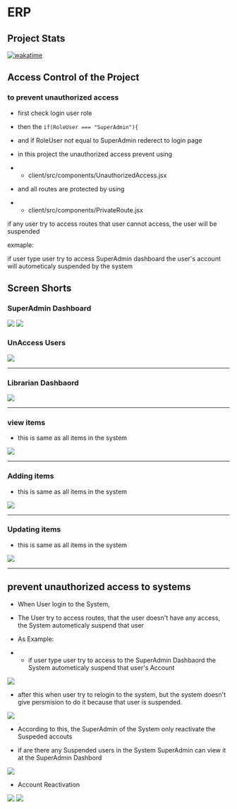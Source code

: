 # ERP

## Project Stats



<a href="https://wakatime.com/badge/user/bfaf5bf3-6788-4b8f-bc98-b22bc13f4a44/project/018df900-4bab-4801-875b-844b5007e739"><img src="https://wakatime.com/badge/user/bfaf5bf3-6788-4b8f-bc98-b22bc13f4a44/project/018df900-4bab-4801-875b-844b5007e739.svg" alt="wakatime"></a>

## Access Control of the Project

### to prevent unauthorized access

- first check login user role 
- then the 
    `
        if(RoleUser === "SuperAdmin"){
    `
- and if RoleUser not equal to SuperAdmin rederect to login page

- in this project the unauthorized access prevent using

- - client/src/components/UnauthorizedAccess.jsx

- and all routes are protected by using

- - client/src/components/PrivateRoute.jsx

if any user try to access routes that user cannot access, the user will be suspended

exmaple:

if user type user try to access SuperAdmin  dashboard the user's account will autometicaly suspended by the system


## Screen Shorts

### SuperAdmin Dashboard

<img src="https://github.com/BackendExpert/new-erp/blob/master/screenShorts/1SuperAdminDash.PNG">


<img src="https://github.com/BackendExpert/new-erp/blob/master/screenShorts/2%20SuperAdminDash1.PNG">

### UnAccess Users

<img src="https://github.com/BackendExpert/new-erp/blob/master/screenShorts/3%20SuperAdminDashDown.PNG">

<hr>

### Librarian Dashbaord

<img src="https://github.com/BackendExpert/new-erp/blob/master/screenShorts/4%20librarian.PNG">

<hr>

### view items

- this is same as all items in the system

<img src="https://github.com/BackendExpert/new-erp/blob/master/screenShorts/5%20viewingitems%20same%20all%20items.PNG">

<hr>

### Adding items

- this is same as all items in the system

<img src="https://github.com/BackendExpert/new-erp/blob/master/screenShorts/6%20addingItems%20same%20as%20all.PNG">

<hr>

### Updating items

- this is same as all items in the system

<img src="https://github.com/BackendExpert/new-erp/blob/master/screenShorts/7%20Updateitems%20same%20as%20all.PNG">

<hr>

## prevent unauthorized access to systems 

- When User login to the System,

- The User try to access routes, that the user doesn't have any access, the System autometicaly suspend that user

- As Example: 

- - if user type user try to access to the SuperAdmin Dashbaord the System autometicaly suspend that user's Account


<img src="https://github.com/BackendExpert/new-erp/blob/master/screenShorts/8%20unaccess.PNG">

- after this when user try to relogin to the system, but the system doesn't give persmision to do it because that user is suspended.

<img src="https://github.com/BackendExpert/new-erp/blob/master/screenShorts/9%20suspended.PNG">

- According to this, the SuperAdmin of the System only reactivate the Suspeded accouts

- if are there any Suspended users in the System SuperAdmin can view it at the SuperAdmin Dashbord

<img src="https://github.com/BackendExpert/new-erp/blob/master/screenShorts/10%20unaccessUsers.PNG">

- Account Reactivation

<img src="https://github.com/BackendExpert/new-erp/blob/master/screenShorts/11%20reactiveaccout%20only%20can%20by%20SuperAdmin.PNG">

<img src="https://github.com/BackendExpert/new-erp/blob/master/screenShorts/12%20accountreactive%20ok.PNG">

